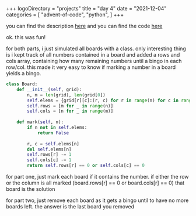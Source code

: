 +++
logoDirectory = "projects"
title = "day 4"
date = "2021-12-04"
categories = [
	"advent-of-code",
	"python",
]
+++

you can find the description [here](https://adventofcode.com/2021/day/4)
and you can find the code [here](https://github.com/Ikerlb/AoC2021/tree/master/4)

ok. this was fun!

for both parts, i just simulated all boards with a class.
only interesting thing is i kept track of all numbers contained in a board and added a rows and cols array, containing how many remaining numbers until a bingo in each row/col. this made it very easy to know if marking a number in a board yields a bingo.

``` python
class Board:
    def __init__(self, grid):
        n, m = len(grid), len(grid[0])
        self.elems = {grid[r][c]:(r, c) for r in range(n) for c in range(m)}
        self.rows = [m for _ in range(n)] 
        self.cols = [n for _ in range(m)]
            
    def mark(self, n):
        if n not in self.elems:
            return False
        
        r, c = self.elems[n]    
        del self.elems[n]
        self.rows[r] -= 1
        self.cols[c] -= 1
        return self.rows[r] == 0 or self.cols[c] == 0
```

for part one, just mark each board if it contains the number. if either the row or the column is all marked (board.rows[r] == 0 or board.cols[r] == 0) that board is the solution

for part two, just remove each board as it gets a bingo until to have no more boards left. the answer is the last board you removed
